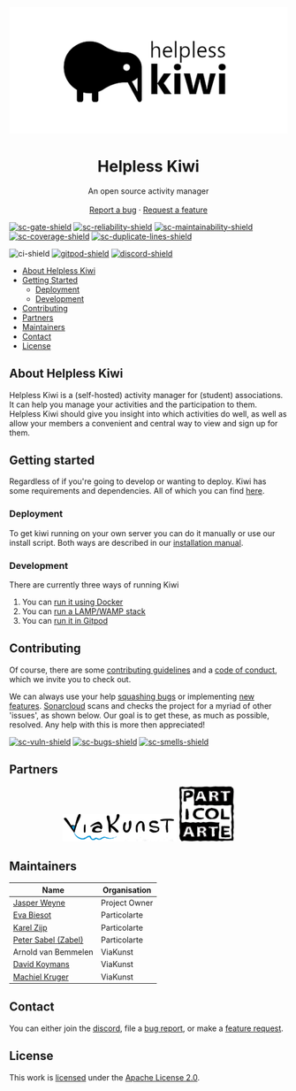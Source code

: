 <p align="center">
    <img src="https://raw.githubusercontent.com/jasperweyne/helpless-kiwi/master/assets/image/readme-header.png" alt="helpless-kiwi" style="max-width:100%;">
</p>
<h1 align="center">Helpless Kiwi</h1>
<p align="center">An open source activity manager
<br />
<br />
<a href="https://github.com/jasperweyne/helpless-kiwi/issues/new?assignees=&labels=&template=bug_report.md&title=">Report a bug</a>
·
<a href="https://github.com/jasperweyne/helpless-kiwi/issues/new?assignees=&labels=&template=feature_request.md&title=">Request a feature</a>
<br />
</p>
  
[![sc-gate-shield]][sc-project-url] [![sc-reliability-shield]][sc-project-url] [![sc-maintainability-shield]][sc-project-url] [![sc-coverage-shield]][sc-project-url] [![sc-duplicate-lines-shield]][sc-project-url]

![ci-shield] [![gitpod-shield]][gitpod-url] [![discord-shield]]([discord-url])

- [About Helpless Kiwi](#about-helpless-kiwi)
- [Getting Started](#getting-started)
	- [Deployment](#deployment)
	- [Development](#development)
- [Contributing](#contributing)
- [Partners](#partners)
- [Maintainers](#maintainers)
- [Contact](#contact)
- [License](#license)


## About Helpless Kiwi
Helpless Kiwi is a (self-hosted) activity manager for (student) associations.
It can help you manage your activities and the participation to them. Helpless
Kiwi should give you insight into which activities do well, as well as allow
your members a convenient and central way to view and sign up for them.

## Getting started
Regardless of if you're going to develop or wanting to deploy. Kiwi has some
requirements and dependencies. All of which you can find
[here](PREREQUISITES.md).

### Deployment
To get kiwi running on your own server you can do it manually or use our
install script. Both ways are described in our [installation
manual](DEPLOY.md).

### Development
There are currently three ways of running Kiwi
1. You can [run it using Docker](DOCKER.md)
2. You can [run a LAMP/WAMP stack](DEV.md)
3. You can [run it in Gitpod](https://gitpod.io/#https://github.com/jasperweyne/helpless-kiwi)

## Contributing
Of course, there are some [contributing guidelines](CONTRIBUTING.md) and a
[code of conduct](CODE_OF_CONDUCT.md), which we invite you to check out.

We can always use your help [squashing bugs][bug-list-url] or implementing [new
features][feature-list-url]. [Sonarcloud][sc-project-url] scans and checks the
project for a myriad of other 'issues', as shown below. Our goal is to get
these, as much as possible, resolved. Any help with this is more then
appreciated!


[![sc-vuln-shield]][sc-project-url] [![sc-bugs-shield]][sc-project-url] [![sc-smells-shield]][sc-project-url]

## Partners
<p align="center">
<a href="https://viakunst-utrecht.nl/"><img src="https://raw.githubusercontent.com/jasperweyne/helpless-kiwi/develop/assets/image/readme-viakunst.png" alt="viakunst" height="50px"></a>
<a href="https://particolarte.nl/"><img src="https://raw.githubusercontent.com/jasperweyne/helpless-kiwi/develop/assets/image/readme-particolarte.png" alt="particolarte" height="100px"></a>
</p>

## Maintainers
| **Name**                                           | **Organisation** |
| -------------------------------------------------- | ---------------- |
| [Jasper Weyne](https://github.com/jasperweyne)     | Project Owner    |
| [Eva Biesot](https://github.com/eeeevieb)          | Particolarte     |
| [Karel Zijp](https://github.com/zpks)              | Particolarte     |
| [Peter Sabel (Zabel)](https://github.com/A-Daneel) | Particolarte     |
| Arnold van Bemmelen                                | ViaKunst         |
| [David Koymans](https://github.com/DavidckPixel)   | ViaKunst         |
| [Machiel Kruger](https://github.com/mkrugr)        | ViaKunst         |

## Contact
You can either join the [discord](https://discord.gg/4HUmvEnXn8), file a [bug
report][bug-create-url], or make a [feature request][feature-create-url].

## License
This work is [licensed](https://github.com/jasperweyne/helpless-kiwi/blob/develop/LICENSE) under the [Apache License 2.0](https://www.apache.org/licenses/LICENSE-2.0).

[sc-project-url]: https://sonarcloud.io/dashboard?id=jasperweyne_helpless-kiwi
[sc-gate-shield]: https://sonarcloud.io/api/project_badges/measure?project=jasperweyne_helpless-kiwi&metric=alert_status
[sc-reliability-shield]: https://sonarcloud.io/api/project_badges/measure?project=jasperweyne_helpless-kiwi&metric=reliability_rating
[sc-maintainability-shield]: https://sonarcloud.io/api/project_badges/measure?project=jasperweyne_helpless-kiwi&metric=sqale_rating
[sc-coverage-shield]: https://sonarcloud.io/api/project_badges/measure?project=jasperweyne_helpless-kiwi&metric=coverage
[sc-duplicate-lines-shield]: https://sonarcloud.io/api/project_badges/measure?project=jasperweyne_helpless-kiwi&metric=duplicated_lines_density
[sc-bugs-shield]: https://sonarcloud.io/api/project_badges/measure?project=jasperweyne_helpless-kiwi&metric=bugs
[sc-smells-shield]: https://sonarcloud.io/api/project_badges/measure?project=jasperweyne_helpless-kiwi&metric=code_smells
[sc-vuln-shield]: https://sonarcloud.io/api/project_badges/measure?project=jasperweyne_helpless-kiwi&metric=vulnerabilities

[gitpod-url]: https://gitpod.io/#https://github.com/jasperweyne/helpless-kiwi
[gitpod-shield]: https://img.shields.io/badge/Gitpod-ready--to--code-success?logo=gitpod

[discord-url]: https://discord.gg/4HUmvEnXn8
[discord-shield]: https://img.shields.io/discord/838843751509393458?label=discord&logo=discord

[ci-shield]: https://github.com/jasperweyne/helpless-kiwi/workflows/CI/badge.svg?branch=develop


[bug-list-url]: https://github.com/jasperweyne/helpless-kiwi/issues?q=is%3Aissue+is%3Aopen+label%3A%22type%3A+bug%22
[bug-create-url]: https://github.com/jasperweyne/helpless-kiwi/issues/new?assignees=&labels=&template=bug_report.md&title=
[feature-list-url]: https://github.com/jasperweyne/helpless-kiwi/issues?q=is%3Aissue+is%3Aopen+label%3A%22type%3A+feature%22
[feature-create-url]: https://github.com/jasperweyne/helpless-kiwi/issues/new?assignees=&labels=&template=feature_request.md&title=

